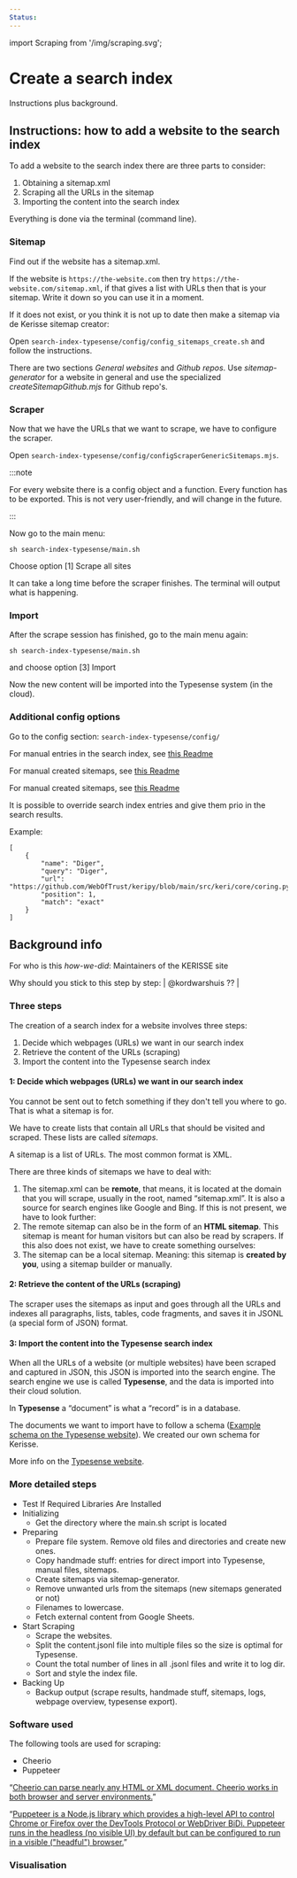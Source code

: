 ```yaml
---
Status:
---
```

import Scraping from '/img/scraping.svg';

# Create a search index

Instructions plus background.

## Instructions: how to add a website to the search index

To add a website to the search index there are three parts to consider:

1. Obtaining a sitemap.xml
2. Scraping all the URLs in the sitemap
3. Importing the content into the search index

Everything is done via the terminal (command line).

### Sitemap

Find out if the website has a sitemap.xml.

If the website is `https://the-website.com` then try `https://the-website.com/sitemap.xml`, if that gives a list with URLs then that is your sitemap. Write it down so you can use it in a moment.

If it does not exist, or you think it is not up to date then make a sitemap via de Kerisse sitemap creator:

Open `search-index-typesense/config/config_sitemaps_create.sh` and follow the instructions.

There are two sections *General websites* and *Github repos*. Use *sitemap-generator* for a website in general and use the specialized *createSitemapGithub.mjs* for Github repo's.

### Scraper

Now that we have the URLs that we want to scrape, we have to configure the scraper.

Open `search-index-typesense/config/configScraperGenericSitemaps.mjs`.

:::note

For every website there is a config object and a function. Every function has to be exported. This is not very user-friendly, and will change in the future.

:::

Now go to the main menu:

```
sh search-index-typesense/main.sh
```

Choose option [1] Scrape all sites

It can take a long time before the scraper finishes. The terminal will output what is happening.

### Import

After the scrape session has finished, go to the main menu again:

```
sh search-index-typesense/main.sh
```

and choose option [3] Import

Now the new content will be imported into the Typesense system (in the cloud).

### Additional config options

Go to the config section: `search-index-typesense/config/`

For manual entries in the search index, see [this Readme](https://github.com/WebOfTrust/keridoc/blob/main/search-index-typesense/config/config-search-index-entries-manual/README.md)

For manual created sitemaps, see [this Readme](https://github.com/WebOfTrust/keridoc/blob/main/search-index-typesense/config/config-sitemaps-exlude-urls/README.md)

For manual created sitemaps, see [this Readme](https://github.com/WebOfTrust/keridoc/blob/main/search-index-typesense/config/config-sitemaps-manual/README.md)

It is possible to override search index entries and give them prio in the search results.

Example:

```
[
    {
        "name": "Diger",
        "query": "Diger",
        "url": "https://github.com/WebOfTrust/keripy/blob/main/src/keri/core/coring.py",
        "position": 1,
        "match": "exact"
    }
]
```

## Background info

For who is this *how-we-did*: Maintainers of the KERISSE site

Why should you stick to this step by step: | @kordwarshuis ?? |

### Three steps

The creation of a search index for a website involves three steps:

1. Decide which webpages (URLs) we want in our search index
2. Retrieve the content of the URLs (scraping)
3. Import the content into the Typesense search index

#### 1: Decide which webpages (URLs) we want in our search index

You cannot be sent out to fetch something if they don't tell you where to go. That is what a sitemap is for.

We have to create lists that contain all URLs that should be visited and scraped. These lists are called *sitemaps*.

A sitemap is a list of URLs. The most common format is XML.

There are three kinds of sitemaps we have to deal with:

1. The sitemap.xml can be **remote**, that means, it is located at the domain that you will scrape, usually in the root, named “sitemap.xml”. It is also a source for search engines like Google and Bing.
If this is not present, we have to look further:
2. The remote sitemap can also be in the form of an **HTML sitemap**. This sitemap is meant for human visitors but can also be read by scrapers.
If this also does not exist, we have to create something ourselves:
3. The sitemap can be a local sitemap. Meaning: this sitemap is **created by you**, using a sitemap builder or manually.

#### 2: Retrieve the content of the URLs (scraping)

The scraper uses the sitemaps as input and goes through all the URLs and indexes all paragraphs, lists, tables, code fragments, and saves it in JSONL (a special form of JSON) format.

#### 3: Import the content into the Typesense search index

When all the URLs of a website (or multiple websites) have been scraped and captured in JSON, this JSON is imported into the search engine. The search engine we use is called **Typesense**, and the data is imported into their cloud solution.

In **Typesense** a “document” is what a “record” is in a database.

The documents we want to import have to follow a schema ([Example schema on the Typesense website](https://typesense.org/docs/26.0/api/collections.html#with-pre-defined-schema)). We created our own schema for Kerisse.

More info on the [Typesense website](https://typesense.org/docs/).

### More detailed steps

- Test If Required Libraries Are Installed
- Initializing
  - Get the directory where the main.sh script is located
- Preparing
  - Prepare file system. Remove old files and directories and create new ones.
  - Copy handmade stuff: entries for direct import into Typesense, manual files, sitemaps.
  - Create sitemaps via sitemap-generator.
  - Remove unwanted urls from the sitemaps (new sitemaps generated or not)
  - Filenames to lowercase.
  - Fetch external content from Google Sheets.
- Start Scraping
  - Scrape the websites.
  - Split the content.jsonl file into multiple files so the size is optimal for Typesense.
  - Count the total number of lines in all .jsonl files and write it to log dir.
  - Sort and style the index file.
- Backing Up
  - Backup output (scrape results, handmade stuff, sitemaps, logs, webpage overview, typesense export).

### Software used

The following tools are used for scraping:

- Cheerio
- Puppeteer

“[Cheerio can parse nearly any HTML or XML document. Cheerio works in both browser and server environments.](https://cheerio.js.org/)”

“[Puppeteer is a Node.js library which provides a high-level API to control Chrome or Firefox over the DevTools Protocol or WebDriver BiDi. Puppeteer runs in the headless (no visible UI) by default but can be configured to run in a visible ("headful") browser.](https://pptr.dev/)”

### Visualisation

<Scraping />
